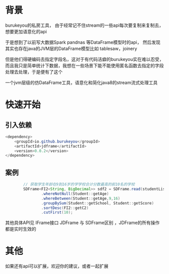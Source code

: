 

# 背景
burukeyou的私房工具， 由于经常记不住stream的一些api每次要复制来复制去，想要更加语意化的api

于是想到了以前写大数据Spark pandnas 等DataFrame模型时的api， 然后发现其实也存在java的JVM层的DataFrame模型比如 tablesaw，joinery

但是他们得硬编码去指定字段名，这对于有代码洁癖的burukeyou实在难以忍受，而且我只是简单统计下数据，我想在一些场景下能不能使用匿名函数去指定的字段处理去处理，于是便有了这个

一个jvm层级的仿DataFrame工具，语意化和简化java8的stream流式处理工具


# 快速开始

## 引入依赖
```java
<dependency>
    <groupId>io.github.burukeyou</groupId>
    <artifactId>jdframe</artifactId>
    <version>0.0.2</version>
</dependency>
```



## 案例
```java
        // 获取学生年龄在9到16岁的学学校合计分数最高的前10名的学校
        SDFrame<FI2<String, BigDecimal>> sdf2 = SDFrame.read(studentList)
                .whereNotNull(Student::getAge)
                .whereBetween(Student::getAge,9,16)
                .groupBySum(Student::getSchool, Student::getScore)
                .sortDesc(FI2::getC2)
                .cutFirst(10);
```

其他具体API见 IFrame接口
JDFrame 与 SDFrame区别 ，JDFrame的所有操作都是实时生效的 

# 其他
如果还有api可以扩展，欢迎你的建议，或者一起扩展
